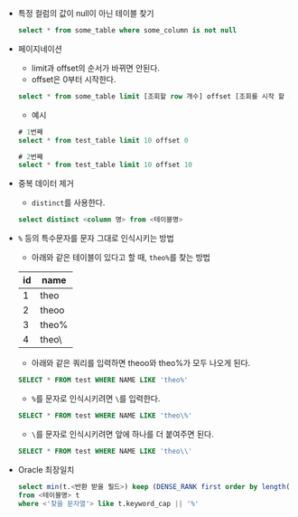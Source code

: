 

- 특정 컬럼의 값이 null이 아닌 테이블 찾기

  ```sql
  select * from some_table where some_column is not null
  ```




- 페이지네이션

  - limit과 offset의 순서가 바뀌면 안된다.
  - offset은 0부터 시작한다.

  ```sql
  select * from some_table limit [조회할 row 개수] offset [조회를 시작 할 row]
  ```

  - 예시

  ```sql
  # 1번째
  select * from test_table limit 10 offset 0
  
  # 2번째
  select * from test_table limit 10 offset 10
  ```




- 중복 데이터 제거

  - `distinct`를 사용한다.

  ```sql
  select distinct <column 명> from <테이블명>
  ```




- `%` 등의 특수문자를 문자 그대로 인식시키는 방법

  - 아래와 같은 테이블이 있다고 할 때, `theo%`를 찾는 방법

  | id   | name  |
  | ---- | ----- |
  | 1    | theo  |
  | 2    | theoo |
  | 3    | theo% |
  | 4    | theo\ |

  - 아래와 같은 쿼리를 입력하면 theoo와 theo%가 모두 나오게 된다.

  ```sql
  SELECT * FROM test WHERE NAME LIKE 'theo%'
  ```

  - `%`를 문자로 인식시키려면 `\`를 입력한다.

  ```sql
  SELECT * FROM test WHERE NAME LIKE 'theo\%'
  ```

  - `\`를 문자로 인식시키려면 앞에 하나를 더 붙여주면 된다.

  ```sql
  SELECT * FROM test WHERE NAME LIKE 'theo\\'
  ```




- Oracle 최장일치

  ```sql
  select min(t.<반환 받을 필드>) keep (DENSE_RANK first order by length(t.<검색 대상 필드>) desc)
  from <테이블명> t
  where <'찾을 문자열'> like t.keyword_cap || '%'
  ```

  
